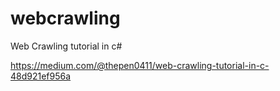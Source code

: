 # webcrawling
Web Crawling tutorial in c#

https://medium.com/@thepen0411/web-crawling-tutorial-in-c-48d921ef956a
